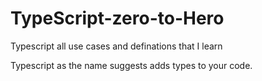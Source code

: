 # TypeScript-zero-to-Hero
 Typescript all use cases and definations that I learn

Typescript as the name suggests adds types to your code. 
